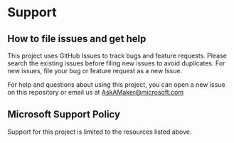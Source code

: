 # Support

## How to file issues and get help  

This project uses GitHub Issues to track bugs and feature requests. Please search the existing 
issues before filing new issues to avoid duplicates.  For new issues, file your bug or 
feature request as a new Issue.

For help and questions about using this project, you can open a new issue on this repository or
email us at AskAMaker@microsoft.com

## Microsoft Support Policy  

Support for this project  is limited to the resources listed above.
